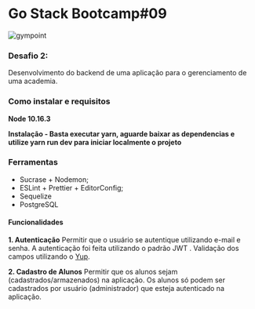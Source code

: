 # Go Stack Bootcamp#09
![gympoint](https://github.com/samuk190/DesafioGympoint/blob/master/.github/logo.png?raw=true)
### Desafio 2:
Desenvolvimento do backend de uma aplicação para o gerenciamento de uma academia.

### Como instalar e requisitos

**Node 10.16.3**

**Instalação - Basta executar yarn, aguarde baixar as dependencias e utilize yarn run dev para iniciar localmente o projeto**


### Ferramentas

-   Sucrase + Nodemon;
-   ESLint + Prettier + EditorConfig;
-   Sequelize
-  PostgreSQL
#### Funcionalidades
**1. Autenticação**
Permitir que o usuário se autentique utilizando e-mail e senha.
A autenticação foi feita utilizando o padrão JWT .
Validação dos campos utilizando o [Yup](https://github.com/jquense/yup).

**2. Cadastro de Alunos**
Permitir que os alunos sejam (cadastrados/armazenados) na aplicação.
Os alunos só podem ser cadastrados por usuário (administrador) que esteja autenticado na aplicação.

